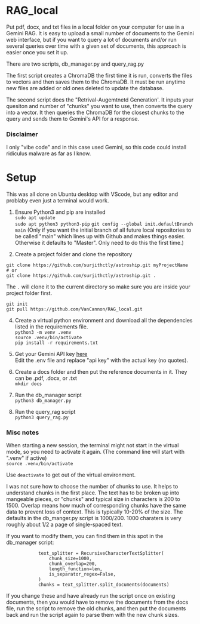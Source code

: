 # RAG_local
Put pdf, docx, and txt files in a local folder on your computer for use in a Gemini RAG. It is easy to upload a small number of documents to the Gemini web interface, but if you want to query a lot of documents and/or run several queries over time with a given set of documents, this approach is easier once you set it up.

There are two scripts, db_manager.py and query_rag.py

The first script creates a ChromaDB the first time it is run, converts the files to vectors and then saves them to the ChromaDB. It must be run anytime new files are added or old ones deleted to update the database.

The second script does the "Retrival-Augemtnetd Generation'. It inputs your quesiton and number of "chunks" you want to use, then converts the query into a vector.  It then queries the ChromaDB for the closest chunks to the query and sends them to Gemini's API for a response.

### Disclaimer
I only "vibe code" and in this case used Gemini, so this code could install ridiculus malware as far as I know.

# Setup
This was all done on Ubuntu desktop with VScode, but any editor and problaby even just a terminal would work.

1. Ensure Python3 and pip are installed  
`sudo apt update`  
`sudo apt python3 python3-pip`
`git config --global init.defaultBranch main`
 (Only if you want the initial branch of all future local repositories to be called "main" which lines up with Github and makes things easier. Otherwise it defaults to "Master". Only need to do this the first time.)

3. Create a project folder and clone the repository  
```
git clone https://github.com/surjithctly/astroship.git myProjectName
# or
git clone https://github.com/surjithctly/astroship.git .
```  
The `.` will clone it to the current directory so make sure you are inside your project folder first.

  
`git init`  
`git pull https://github.com/VanCannon/RAG_local.git`

4. Create a virtual python environment and download all the dependencies listed in the requirements file.  
`python3 -m venv .venv`  
`source .venv/bin/activate`  
`pip install -r requirements.txt`

5. Get your Gemini API key [here](https://makersuite.google.com/app/apikey)  
Edit the .env file and replace "api key" with the actual key (no quotes).

6. Create a docs folder and then put the reference documents in it.  They can be .pdf, .docx, or .txt  
`mkdir docs`

7. Run the db_manager script  
`python3 db_manager.py`

8. Run the query_rag script  
`python3 query_rag.py`  

### Misc notes  
When starting a new session, the terminal might not start in the virtual mode, so you need to activate it again. (The command line will start with ".venv" if active)  
`source .venv/bin/activate`  

Use `deactivate` to get out of the virtual environment.  

I was not sure how to choose the number of chunks to use. It helps to understand chunks in the first place. The text has to be broken up into mangeable pieces, or "chunks" and typical size in characters is 200 to 1500. Overlap means how much of corresponding chunks have the same data to prevent loss of context. This is typically 10-20% of the size. The defaults in the db_manger.py script is 1000/200.  1000 charaters is very roughly about 1/2 a page of single-spaced text.

If you want to modify them, you can find them in this spot in the db_manager script:  
```            # Use a text splitter to break the document into manageable chunks.
            text_splitter = RecursiveCharacterTextSplitter(
                chunk_size=1000,
                chunk_overlap=200,
                length_function=len,
                is_separator_regex=False,
            )
            chunks = text_splitter.split_documents(documents)
```

If you change these and have already run the script once on existing documents, then you would have to remove the documents from the docs file, run the script to remove the old chunks, and then put the documents back and run the script again to parse them with the new chunk sizes.
